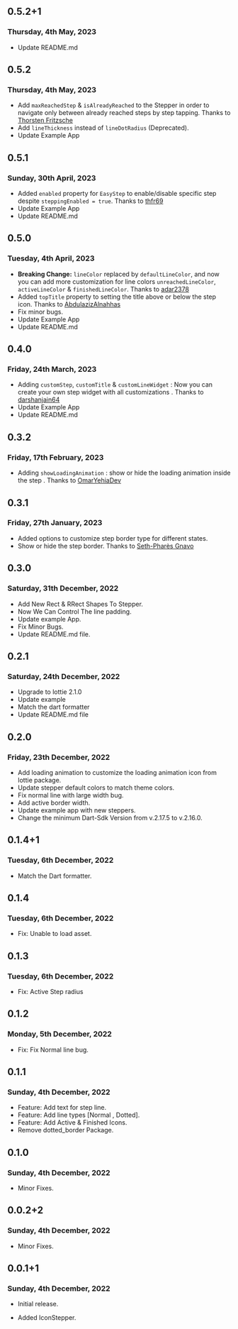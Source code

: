 ## 0.5.2+1

### Thursday,  4th May, 2023

* Update README.md

## 0.5.2

### Thursday,  4th May, 2023

* Add `maxReachedStep` & `isAlreadyReached` to the Stepper in order to navigate only between already reached steps by step tapping. Thanks to [
Thorsten Fritzsche](https://github.com/ma7moud3osman/easy_stepper/pull/16)
* Add `lineThickness` instead of `lineDotRadius` (Deprecated).
* Update Example App 

## 0.5.1

### Sunday,  30th April, 2023

* Added `enabled` property for `EasyStep` to enable/disable specific step despite `steppingEnabled = true`. Thanks to [thfr69](https://github.com/ma7moud3osman/easy_stepper/issues/12) 
* Update Example App
* Update README.md

## 0.5.0

### Tuesday,  4th April, 2023

* __Breaking Change:__ `lineColor` replaced by `defaultLineColor`, 
    and now you can add more customization for line colors `unreachedLineColor`, `activeLineColor` & `finishedLineColor`.
    Thanks to [adar2378](https://github.com/ma7moud3osman/easy_stepper/pull/8) 
* Added `topTitle` property to setting the title above or below the step icon. Thanks to [AbdulazizAlnahhas](https://github.com/ma7moud3osman/easy_stepper/issues/9) 
* Fix minor bugs.
* Update Example App
* Update README.md

## 0.4.0

### Friday, 24th March, 2023

* Adding `customStep`, `customTitle` & `customLineWidget` : Now you can create your own step widget with all customizations . Thanks to [darshanjain64](https://github.com/ma7moud3osman/easy_stepper/pull/7) 
* Update Example App
* Update README.md


## 0.3.2

### Friday, 17th February, 2023

* Adding `showLoadingAnimation` : show or hide the loading animation inside the step . Thanks to [OmarYehiaDev](https://github.com/ma7moud3osman/easy_stepper/pull/6) 

## 0.3.1

### Friday, 27th January, 2023

* Added options to customize step border type for different states.
* Show or hide the step border. Thanks to [Seth-Pharès Gnavo](https://github.com/ma7moud3osman/easy_stepper/issues/3)

## 0.3.0

### Saturday, 31th December, 2022

* Add New Rect & RRect Shapes To Stepper.
* Now We Can Control The line padding.
* Update example App.
* Fix Minor Bugs.
* Update README.md file.

## 0.2.1

### Saturday, 24th December, 2022

* Upgrade to lottie 2.1.0
* Update example
* Match the dart formatter
* Update README.md file

## 0.2.0

### Friday, 23th December, 2022

* Add loading animation to customize the loading animation icon from lottie package.
* Update stepper default colors to match theme colors.
* Fix normal line with large width bug.
* Add active border width.
* Update example app with new steppers.
* Change the minimum Dart-Sdk Version from v.2.17.5 to v.2.16.0.

## 0.1.4+1

### Tuesday, 6th December, 2022

* Match the Dart formatter.

## 0.1.4

### Tuesday, 6th December, 2022

* Fix: Unable to load asset.

## 0.1.3

### Tuesday, 6th December, 2022

* Fix: Active Step radius

## 0.1.2

### Monday, 5th December, 2022

* Fix: Fix Normal line bug.

## 0.1.1

### Sunday, 4th December, 2022

* Feature: Add text for step line.
* Feature: Add line types [Normal , Dotted].
* Feature: Add Active & Finished Icons.
* Remove dotted_border Package.


## 0.1.0

### Sunday, 4th December, 2022

* Minor Fixes.

## 0.0.2+2

### Sunday, 4th December, 2022

* Minor Fixes.

## 0.0.1+1

### Sunday, 4th December, 2022

* Initial release.

* Added IconStepper.